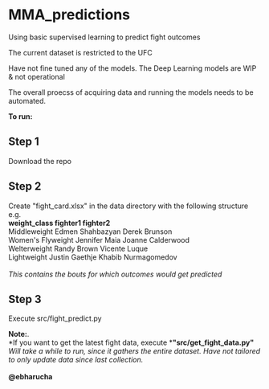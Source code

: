 # MMA_predictions
Using basic supervised learning to predict fight outcomes

The current dataset is restricted to the UFC

Have not fine tuned any of the models.
The Deep Learning models are WIP & not operational

The overall proecss of acquiring data and running the models needs to be automated.  

**To run:**

## Step 1
Download the repo

## Step 2
Create "fight_card.xlsx" in the data directory with the following structure<br>
e.g.<br>
**weight_class	fighter1	fighter2**<br>
Middleweight	Edmen Shahbazyan	Derek Brunson<br>
Women's Flyweight	Jennifer Maia	Joanne Calderwood<br>
Welterweight	Randy Brown	Vicente Luque<br>
Lightweight	Justin Gaethje	Khabib Nurmagomedov<br>
<br>
*This contains the bouts for which outcomes would get predicted*<br>

## Step 3
Execute src/fight_predict.py


**__Note:__**.<br>
*If you want to get the latest fight data, execute ***"src/get_fight_data.py"**<br>
*Will take a while to run, since it gathers the  entire dataset.  Have not tailored  to only update data since last collection.*<br>
<br>
**@ebharucha**
